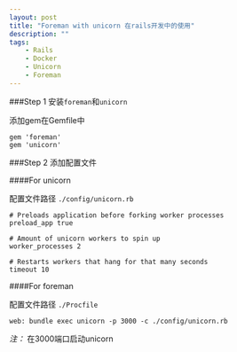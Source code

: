 ```yaml
---
layout: post
title: "Foreman with unicorn 在rails开发中的使用"
description: ""
tags:
    - Rails
    - Docker
    - Unicorn
    - Foreman
---
```




###Step 1 安装`foreman`和`unicorn`

添加gem在Gemfile中

    gem 'foreman'
    gem 'unicorn'
    
###Step 2 添加配置文件

####For unicorn

配置文件路径 `./config/unicorn.rb`

    # Preloads application before forking worker processes
    preload_app true

    # Amount of unicorn workers to spin up
    worker_processes 2

    # Restarts workers that hang for that many seconds
    timeout 10
    
####For foreman

配置文件路径 `./Procfile`

    web: bundle exec unicorn -p 3000 -c ./config/unicorn.rb
    
*注：* 在3000端口启动unicorn